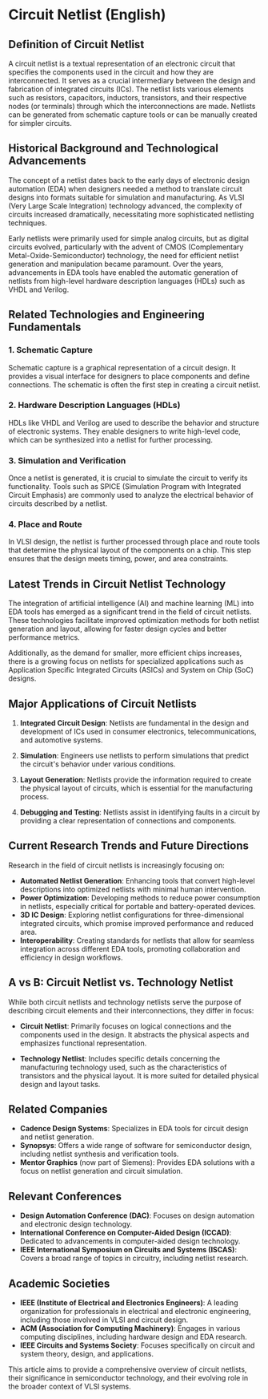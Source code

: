 # Circuit Netlist (English)

## Definition of Circuit Netlist

A circuit netlist is a textual representation of an electronic circuit that specifies the components used in the circuit and how they are interconnected. It serves as a crucial intermediary between the design and fabrication of integrated circuits (ICs). The netlist lists various elements such as resistors, capacitors, inductors, transistors, and their respective nodes (or terminals) through which the interconnections are made. Netlists can be generated from schematic capture tools or can be manually created for simpler circuits.

## Historical Background and Technological Advancements

The concept of a netlist dates back to the early days of electronic design automation (EDA) when designers needed a method to translate circuit designs into formats suitable for simulation and manufacturing. As VLSI (Very Large Scale Integration) technology advanced, the complexity of circuits increased dramatically, necessitating more sophisticated netlisting techniques.

Early netlists were primarily used for simple analog circuits, but as digital circuits evolved, particularly with the advent of CMOS (Complementary Metal-Oxide-Semiconductor) technology, the need for efficient netlist generation and manipulation became paramount. Over the years, advancements in EDA tools have enabled the automatic generation of netlists from high-level hardware description languages (HDLs) such as VHDL and Verilog.

## Related Technologies and Engineering Fundamentals

### 1. **Schematic Capture**
Schematic capture is a graphical representation of a circuit design. It provides a visual interface for designers to place components and define connections. The schematic is often the first step in creating a circuit netlist.

### 2. **Hardware Description Languages (HDLs)**
HDLs like VHDL and Verilog are used to describe the behavior and structure of electronic systems. They enable designers to write high-level code, which can be synthesized into a netlist for further processing.

### 3. **Simulation and Verification**
Once a netlist is generated, it is crucial to simulate the circuit to verify its functionality. Tools such as SPICE (Simulation Program with Integrated Circuit Emphasis) are commonly used to analyze the electrical behavior of circuits described by a netlist.

### 4. **Place and Route**
In VLSI design, the netlist is further processed through place and route tools that determine the physical layout of the components on a chip. This step ensures that the design meets timing, power, and area constraints.

## Latest Trends in Circuit Netlist Technology

The integration of artificial intelligence (AI) and machine learning (ML) into EDA tools has emerged as a significant trend in the field of circuit netlists. These technologies facilitate improved optimization methods for both netlist generation and layout, allowing for faster design cycles and better performance metrics.

Additionally, as the demand for smaller, more efficient chips increases, there is a growing focus on netlists for specialized applications such as Application Specific Integrated Circuits (ASICs) and System on Chip (SoC) designs.

## Major Applications of Circuit Netlists

1. **Integrated Circuit Design**: Netlists are fundamental in the design and development of ICs used in consumer electronics, telecommunications, and automotive systems.
  
2. **Simulation**: Engineers use netlists to perform simulations that predict the circuit's behavior under various conditions.

3. **Layout Generation**: Netlists provide the information required to create the physical layout of circuits, which is essential for the manufacturing process.

4. **Debugging and Testing**: Netlists assist in identifying faults in a circuit by providing a clear representation of connections and components.

## Current Research Trends and Future Directions

Research in the field of circuit netlists is increasingly focusing on:

- **Automated Netlist Generation**: Enhancing tools that convert high-level descriptions into optimized netlists with minimal human intervention.
- **Power Optimization**: Developing methods to reduce power consumption in netlists, especially critical for portable and battery-operated devices.
- **3D IC Design**: Exploring netlist configurations for three-dimensional integrated circuits, which promise improved performance and reduced area.
- **Interoperability**: Creating standards for netlists that allow for seamless integration across different EDA tools, promoting collaboration and efficiency in design workflows.

## A vs B: Circuit Netlist vs. Technology Netlist

While both circuit netlists and technology netlists serve the purpose of describing circuit elements and their interconnections, they differ in focus:

- **Circuit Netlist**: Primarily focuses on logical connections and the components used in the design. It abstracts the physical aspects and emphasizes functional representation.
  
- **Technology Netlist**: Includes specific details concerning the manufacturing technology used, such as the characteristics of transistors and the physical layout. It is more suited for detailed physical design and layout tasks.

## Related Companies

- **Cadence Design Systems**: Specializes in EDA tools for circuit design and netlist generation.
- **Synopsys**: Offers a wide range of software for semiconductor design, including netlist synthesis and verification tools.
- **Mentor Graphics** (now part of Siemens): Provides EDA solutions with a focus on netlist generation and circuit simulation.

## Relevant Conferences

- **Design Automation Conference (DAC)**: Focuses on design automation and electronic design technology.
- **International Conference on Computer-Aided Design (ICCAD)**: Dedicated to advancements in computer-aided design technology.
- **IEEE International Symposium on Circuits and Systems (ISCAS)**: Covers a broad range of topics in circuitry, including netlist research.

## Academic Societies

- **IEEE (Institute of Electrical and Electronics Engineers)**: A leading organization for professionals in electrical and electronic engineering, including those involved in VLSI and circuit design.
- **ACM (Association for Computing Machinery)**: Engages in various computing disciplines, including hardware design and EDA research.
- **IEEE Circuits and Systems Society**: Focuses specifically on circuit and system theory, design, and applications.

This article aims to provide a comprehensive overview of circuit netlists, their significance in semiconductor technology, and their evolving role in the broader context of VLSI systems.